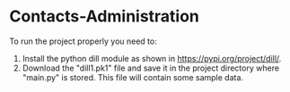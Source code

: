 # Contacts-Administration

To run the project properly you need to:
1. Install the python dill module as shown in https://pypi.org/project/dill/.
2. Download the "dill1.pk1" file and save it in the project directory where "main.py" is stored. This file will contain some sample data.


